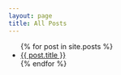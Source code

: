 ```yaml
---
layout: page
title: All Posts
---
```

<ul>
{% for post in site.posts %}
    <li>
        <a href = "{{ site.baseurl }}{{ post.url }}">{{ post.title }}</a>
    </li>
{% endfor %}
</ul>